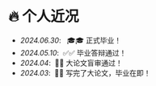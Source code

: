 # 🔥 个人近况
- *2024.06.30*: &nbsp; 🎓🎓 正式毕业！
- *2024.05.10*: &nbsp;✅✅ 毕业答辩通过！
- *2024.04*: &nbsp;🎉🎉 大论文盲审通过！
- *2024.03*: &nbsp;📖📖 写完了大论文，毕业在即！